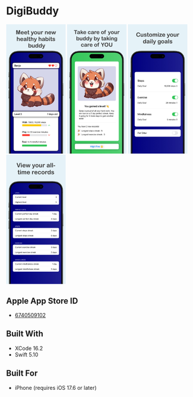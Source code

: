 # DigiBuddy

<img src="https://github.com/JohnSmithCoder1/DigiBuddy-Healthy-Habits/blob/main/Screenshots/screenshot_1.jpeg" width="160"> <img src="https://github.com/JohnSmithCoder1/DigiBuddy-Healthy-Habits/blob/main/Screenshots/screenshot_2.jpeg" width="160"> <img src="https://github.com/JohnSmithCoder1/DigiBuddy-Healthy-Habits/blob/main/Screenshots/screenshot_3.jpeg" width="160"> <img src="https://github.com/JohnSmithCoder1/DigiBuddy-Healthy-Habits/blob/main/Screenshots/screenshot_4.jpeg" width="160">

## Apple App Store ID

* [6740509102](https://apps.apple.com/us/app/digibuddy-healthy-habits/id6740509102)

## Built With

* XCode 16.2
* Swift 5.10

## Built For

* iPhone (requires iOS 17.6 or later)
